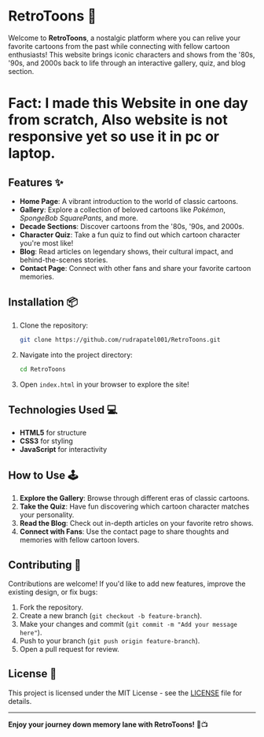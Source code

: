# RetroToons 🎉

Welcome to **RetroToons**, a nostalgic platform where you can relive your favorite cartoons from the past while connecting with fellow cartoon enthusiasts! This website brings iconic characters and shows from the '80s, '90s, and 2000s back to life through an interactive gallery, quiz, and blog section.
# Fact: I made this Website in one day from scratch, Also website is not responsive yet so use it in pc or laptop.
## Features ✨

- **Home Page**: A vibrant introduction to the world of classic cartoons.
- **Gallery**: Explore a collection of beloved cartoons like *Pokémon*, *SpongeBob SquarePants*, and more.
- **Decade Sections**: Discover cartoons from the '80s, '90s, and 2000s.
- **Character Quiz**: Take a fun quiz to find out which cartoon character you're most like!
- **Blog**: Read articles on legendary shows, their cultural impact, and behind-the-scenes stories.
- **Contact Page**: Connect with other fans and share your favorite cartoon memories.

## Installation 📦

1. Clone the repository:
    ```bash
    git clone https://github.com/rudrapatel001/RetroToons.git
    ```
2. Navigate into the project directory:
    ```bash
    cd RetroToons
    ```
3. Open `index.html` in your browser to explore the site!

## Technologies Used 💻

- **HTML5** for structure
- **CSS3** for styling
- **JavaScript** for interactivity

## How to Use 🕹️

1. **Explore the Gallery**: Browse through different eras of classic cartoons.
2. **Take the Quiz**: Have fun discovering which cartoon character matches your personality.
3. **Read the Blog**: Check out in-depth articles on your favorite retro shows.
4. **Connect with Fans**: Use the contact page to share thoughts and memories with fellow cartoon lovers.

## Contributing 🤝

Contributions are welcome! If you'd like to add new features, improve the existing design, or fix bugs:
1. Fork the repository.
2. Create a new branch (`git checkout -b feature-branch`).
3. Make your changes and commit (`git commit -m "Add your message here"`).
4. Push to your branch (`git push origin feature-branch`).
5. Open a pull request for review.

## License 📜

This project is licensed under the MIT License - see the [LICENSE](LICENSE) file for details.

---

**Enjoy your journey down memory lane with RetroToons!** 🎨📺

